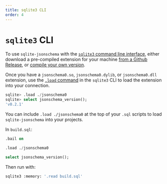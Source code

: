 ```yaml
---
title: sqlite3 CLI
order: 4
---
```


# `sqlite3` CLI

To use `sqlite-jsonschema` with the [`sqlite3` command line interface](https://sqlite.org/cli.html), either download a pre-compiled extension for your machine [from a Github Release](https://github.com/asg017/sqlite-jsonschema/releases), or [compile your own version](./source.html).

Once you have a `jsonschema0.so`, `jsonschema0.dylib`, or `jsonschema0.dll` extension, use the [`.load` command](https://sqlite.org/cli.html#loading_extensions) in the `sqlite3` CLI to load the extension into your connection.

```sql
sqlite> .load ./jsonschema0
sqlite> select jsonschema_version();
'v0.2.1'
```

You can include `.load ./jsonschema0` at the top of your `.sql` scripts to load `sqlite-jsonschema` into your projects.

In `build.sql`:

```sql
.bail on

.load ./jsonschema0

select jsonschema_version();
```

Then run with:

```bash
sqlite3 :memory: '.read build.sql'
```
